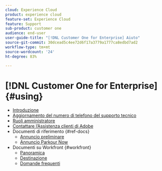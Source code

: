 ```yaml
---
cloud: Experience Cloud
product: experience cloud
feature-set: Experience Cloud
feature: Support
sub-product: customer one
audience: end-user
user-guide-title: "[!DNL Customer One for Enterprise] Aiuto"
source-git-commit: 30dcead5c4ee72d6f17a3779a1777ca8edbd7ad2
workflow-type: tm+mt
source-wordcount: '24'
ht-degree: 83%

---
```



# [!DNL Customer One for Enterprise] {#using}

+ [Introduzione](home.md)
+ [Aggiornamento del numero di telefono del supporto tecnico](phone-numbers.md)
+ [Ruoli amministratore](admin-roles.md)
+ [Contattare l’Assistenza clienti di Adobe](customer-care.md)
+ Documenti di riferimento {#ref-docs}
   + [Annuncio preliminare](intro-customer-support.md)
   + [Annuncio Parkour Now](parkour-now.md)
+ Documenti su Workfront {#workfront}
   + [Panoramica](overview.md)
   + [Destinazione](landing.md)
   + [Domande frequenti](faq.md)
